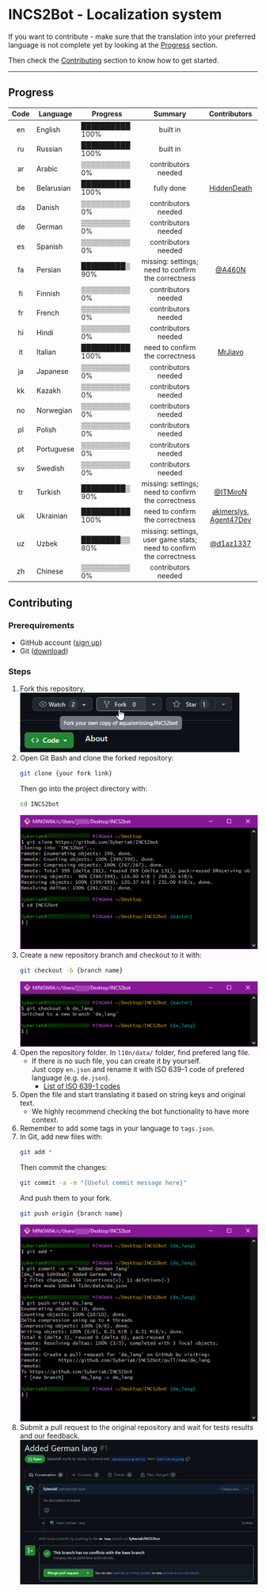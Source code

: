 # INCS2Bot - Localization system

If you want to contribute - make sure that the translation into your preferred language is not complete yet by looking at the [Progress](#progress) section.

Then check the [Contributing](#contributing) section to know how to get started.

---

## Progress

| Code | Language   | Progress        |                               Summary                               |        Contributors        |
|:----:|------------|-----------------|:-------------------------------------------------------------------:|:--------------------------:|
|  en  | English    | ██████████ 100% |                              built in                               |                            |
|  ru  | Russian    | ██████████ 100% |                              built in                               |                            |
|  ar  | Arabic     | ▒▒▒▒▒▒▒▒▒▒ 0%   |                         contributors needed                         |                            |
|  be  | Belarusian | ██████████ 100% |                             fully done                              |       [HiddenDeath]        |
|  da  | Danish     | ▒▒▒▒▒▒▒▒▒▒ 0%   |                         contributors needed                         |                            |
|  de  | German     | ▒▒▒▒▒▒▒▒▒▒ 0%   |                         contributors needed                         |                            |
|  es  | Spanish    | ▒▒▒▒▒▒▒▒▒▒ 0%   |                         contributors needed                         |                            |
|  fa  | Persian    | █████████▒ 90%  |         missing: settings; need to confirm the correctness          |          [@A460N]          |
|  fi  | Finnish    | ▒▒▒▒▒▒▒▒▒▒ 0%   |                         contributors needed                         |                            |
|  fr  | French     | ▒▒▒▒▒▒▒▒▒▒ 0%   |                         contributors needed                         |                            |
|  hi  | Hindi      | ▒▒▒▒▒▒▒▒▒▒ 0%   |                         contributors needed                         |                            |
|  it  | Italian    | ██████████ 100% |                   need to confirm the correctness                   |         [MrJiavo]          |
|  ja  | Japanese   | ▒▒▒▒▒▒▒▒▒▒ 0%   |                         contributors needed                         |                            |
|  kk  | Kazakh     | ▒▒▒▒▒▒▒▒▒▒ 0%   |                         contributors needed                         |                            |
|  no  | Norwegian  | ▒▒▒▒▒▒▒▒▒▒ 0%   |                         contributors needed                         |                            |
|  pl  | Polish     | ▒▒▒▒▒▒▒▒▒▒ 0%   |                         contributors needed                         |                            |
|  pt  | Portuguese | ▒▒▒▒▒▒▒▒▒▒ 0%   |                         contributors needed                         |                            |
|  sv  | Swedish    | ▒▒▒▒▒▒▒▒▒▒ 0%   |                         contributors needed                         |                            |
|  tr  | Turkish    | █████████▒ 90%  |         missing: settings; need to confirm the correctness          |         [@ITMiroN]         |
|  uk  | Ukrainian  | ██████████ 100% |                   need to confirm the correctness                   | [akimerslys], [Agent47Dev] |
|  uz  | Uzbek      | ████████▒▒ 80%  | missing: settings, user game stats; need to confirm the correctness |        [@d1az1337]         |
|  zh  | Chinese    | ▒▒▒▒▒▒▒▒▒▒ 0%   |                         contributors needed                         |                            |


## Contributing

### Prerequirements

- GitHub account ([sign up](https://github.com/signup))
- Git ([download](https://git-scm.com/))

### Steps

1. Fork this repository.
   \
   ![forking repository](../media/fork_repo.png)
2. Open Git Bash and clone the forked repository: 
   ```bash
   git clone {your fork link}
   ```
   Then go into the project directory with: 
   ```bash
   cd INCS2bot
   ```
   ![cloning repository](../media/clone_repo.png)
3. Create a new repository branch and checkout to it with: 
   ```bash
   git checkout -b {branch name}
   ```
   ![creating branch](../media/create_branch.png)
4. Open the repository folder. In `l10n/data/` folder, find prefered lang file.
   - If there is no such file, you can create it by yourself.
     \
     Just copy `en.json` and rename it with ISO 639-1 code of prefered language (e.g. `de.json`).
      - [List of ISO 639-1 codes](https://en.wikipedia.org/wiki/List_of_ISO_639-1_codes)
5. Open the file and start translating it based on string keys and original text.
   - We highly recommend checking the bot functionality to have more context.
6. Remember to add some tags in your language to `tags.json`.
7. In Git, add new files with:
   ```bash
   git add *
   ```
   Then commit the changes:
   ```bash
   git commit -a -m "{Useful commit message here}"
   ```
   And push them to your fork.
   ```bash
   git push origin {branch name}
   ```
   ![commiting changes](../media/commit_changes.png)
8. Submit a pull request to the original repository and wait for tests results and our feedback.
   \
   ![submiting pull](../media/submit_pull_request.png)


[@A460N]: https://t.me/A460N
[@ITMiroN]: https://t.me/ITMiroN
[@d1az1337]: https://t.me/d1az1337
[akimerslys]: https://github.com/akimerslys
[Agent47Dev]: https://github.com/Agent47Dev
[HiddenDeath]: https://github.com/HiddenDeath
[MrJiavo]: https://github.com/MrJiavo
